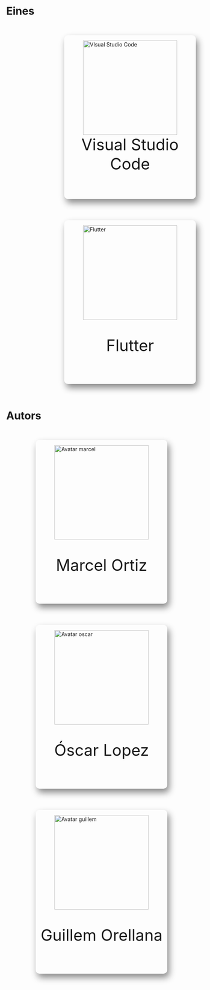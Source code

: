 <!-- TITLE: 1. Home -->
# Eines

<div style="width: 50%; margin: auto">
	<div style="display: inline-block; box-shadow: 5px 10px 18px #888888; border-radius: 10px; margin: 2em; height: 30em; width: 25em; padding-top: 1em">
		<a style="display: block; margin: auto" href="https://wiki-js-epl.herokuapp.com/visual-studio-code"><img style="display: block; margin: auto; margin-bottom: -3em " width="250" alt="VIsual Studio Code" src="https://mospaw.com/wp-content/uploads/2018/07/Visual_Studio_code_logo-274x300.png"></a> 
		<p style="font-size: 3em; text-align: center;">Visual Studio Code</p>
	</div>
	<div style="display: inline-block; box-shadow: 5px 10px 18px #888888; border-radius: 10px;  margin: 2em; height: 30em; width: 25em; padding-top: 1em">
		<a href="https://wiki-js-epl.herokuapp.com/flutter"><img style="display: block; margin: auto; margin-bottom: 3em" width="250" alt="Flutter" src="https://cdn-images-1.medium.com/max/1200/1*5-aoK8IBmXve5whBQM90GA.png"></a>	
		<p style="font-size: 3em; text-align: center">Flutter</p>
		</div>
</div>

# Autors

<div style="width: 80%; margin: auto">
	<div style="display: inline-block; box-shadow: 5px 10px 18px #888888; border-radius: 10px; margin: 2em; height: 30em; width: 25em; padding-top: 1em">
		<a style="display: block; margin: auto" href="https://github.com/Mrcel97"><img style="display: block; margin: auto; margin-bottom: 3em" width="250" alt="Avatar marcel" src="https://avatars3.githubusercontent.com/u/33465043?s=460&v=4"></a> 
		<p style="font-size: 3em; text-align: center">Marcel Ortiz</p>
	</div>
	<div style="display: inline-block; box-shadow: 5px 10px 18px #888888; border-radius: 10px;  margin: 2em; height: 30em; width: 25em; padding-top: 1em">
		<a href="https://github.com/Korakk"><img style="display: block; margin: auto; margin-bottom: 3em" width="250" alt="Avatar oscar" src="https://avatars1.githubusercontent.com/u/33825619?s=460&v=4"></a>	
		<p style="font-size: 3em; text-align: center">Óscar Lopez</p>
		</div>
			<div style="display: inline-block; box-shadow: 5px 10px 18px #888888; border-radius: 10px;  margin: 2em; height: 30em; width: 25em; padding-top: 1em">
		<a href="https://github.com/Guillem96"><img style="display: block; margin: auto; margin-bottom: 3em" width="250" alt="Avatar guillem" src="https://avatars3.githubusercontent.com/u/21279306?s=460&v=4"></a>	
		<p style="font-size: 3em; text-align: center">Guillem Orellana</p>
		</div>
</div>

